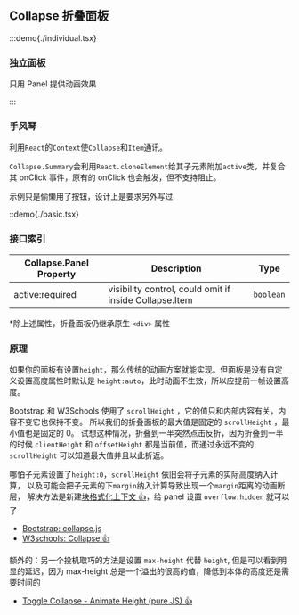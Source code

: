 ## Collapse 折叠面板

:::demo{./individual.tsx}

### 独立面板

只用 Panel 提供动画效果

:::

### 手风琴

利用`React`的`Context`使`Collapse`和`Item`通讯。

`Collapse.Summary`会利用`React.cloneElement`给其子元素附加`active`类，并复合其 onClick 事件，原有的 onClick 也会触发，但不支持阻止。

示例只是偷懒用了按钮，设计上是要求另外写过

::demo{./basic.tsx}

### 接口索引

| Collapse.Panel Property | Description                                            | Type      |
| ----------------------- | ------------------------------------------------------ | --------- |
| active:required         | visibility control, could omit if inside Collapse.Item | `boolean` |

\*除上述属性，折叠面板仍继承原生 `<div>` 属性

### 原理

如果你的面板有设置`height`，那么传统的动画方案就能实现。但面板是没有自定义设置高度属性时默认是 `height:auto`，此时动画不生效，所以应提前一帧设置高度。

Bootstrap 和 W3Schools 使用了 `scrollHeight` ，它的值只和内部内容有关，内容不变它也保持不变。
所以我们的折叠面板的最大值是固定的 `scrollHeight` ，最小值也是固定的 0。
试想这种情况，折叠到一半突然点击反折，因为折叠到一半的时候 `clientHeight` 和 `offsetHeight` 都是当前值，而通过永远不变的 `scrollHeight` 可以知道最大值并且以此折返。

哪怕子元素设置了`height:0`，`scrollHeight` 依旧会将子元素的实际高度纳入计算，
以及可能会把子元素的下`margin`纳入计算导致出现一个`margin`距离的动画断层，
解决方法是新建[块格式化上下文 👍](https://zhuanlan.zhihu.com/p/131402341)，给 panel 设置 `overflow:hidden` 就可以了

- [Bootstrap: collapse.js](https://github.com/twbs/bootstrap/blob/main/js/src/collapse.js#L202)
- [W3schools: Collapse 👍](https://www.w3schools.com/howto/howto_js_collapsible.asp)

额外的：另一个投机取巧的方法是设置 `max-height` 代替 `height`, 但是可以看到明显的延迟，因为 max-height 总是一个溢出的很高的值，降低到本体的高度还是需要时间的

- [Toggle Collapse - Animate Height (pure JS) 👍](https://codepen.io/davidcochran/pen/RNOOEO)

